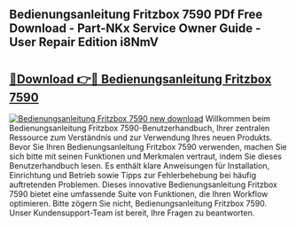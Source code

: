 ## Bedienungsanleitung Fritzbox 7590 PDf Free Download - Part-NKx Service Owner Guide - User Repair Edition i8NmV

# <h2><a href="http://df0omhv.blite.top/?on=Bedienungsanleitung+Fritzbox+7590">🔗Download 👉🔴 Bedienungsanleitung Fritzbox 7590</a></h2>

[![Bedienungsanleitung Fritzbox 7590 new download](https://i.imgur.com/lujVjoI.png)](http://df0omhv.blite.top/?on=Bedienungsanleitung+Fritzbox+7590)
Willkommen beim Bedienungsanleitung Fritzbox 7590-Benutzerhandbuch, Ihrer zentralen Ressource zum Verständnis und zur Verwendung Ihres neuen Produkts. Bevor Sie Ihren Bedienungsanleitung Fritzbox 7590 verwenden, machen Sie sich bitte mit seinen Funktionen und Merkmalen vertraut, indem Sie dieses Benutzerhandbuch lesen. Es enthält klare Anweisungen für Installation, Einrichtung und Betrieb sowie Tipps zur Fehlerbehebung bei häufig auftretenden Problemen. Dieses innovative Bedienungsanleitung Fritzbox 7590 bietet eine umfassende Suite von Funktionen, die Ihren Workflow optimieren. Bitte zögern Sie nicht, Bedienungsanleitung Fritzbox 7590. Unser Kundensupport-Team ist bereit, Ihre Fragen zu beantworten.

